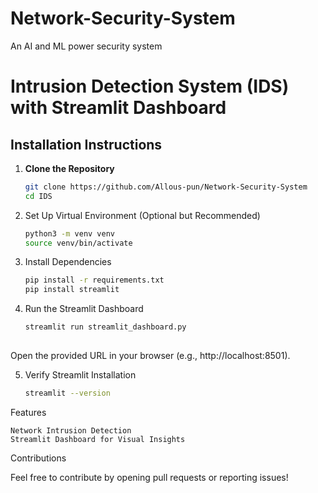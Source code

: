 # Network-Security-System
An AI and ML power security system

# Intrusion Detection System (IDS) with Streamlit Dashboard

## Installation Instructions

1. **Clone the Repository**
   ```bash
   git clone https://github.com/Allous-pun/Network-Security-System
   cd IDS

2. Set Up Virtual Environment (Optional but Recommended)
   ```bash
   python3 -m venv venv
   source venv/bin/activate

3. Install Dependencies
   ```bash
   pip install -r requirements.txt
   pip install streamlit

4. Run the Streamlit Dashboard
   ```bash
   streamlit run streamlit_dashboard.py
  
  Open the provided URL in your browser (e.g., http://localhost:8501).

5. Verify Streamlit Installation
   ```bash
   streamlit --version

Features

    Network Intrusion Detection
    Streamlit Dashboard for Visual Insights

Contributions

Feel free to contribute by opening pull requests or reporting issues!
